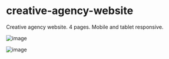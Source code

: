 # creative-agency-website
Creative agency website. 4 pages. Mobile and tablet responsive.


![image](https://user-images.githubusercontent.com/42185328/112631897-867c1380-8e48-11eb-83f7-7c3ad331ecd6.png)

![image](https://user-images.githubusercontent.com/42185328/112632008-a27fb500-8e48-11eb-83d1-8bbf4698c819.png)
